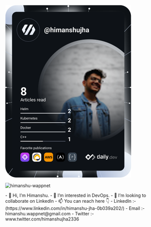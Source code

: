 <a href="https://app.daily.dev/DailyDevTips"><img src="https://github.com/himanshu-wappnet/himanshu-wappnet/blob/main/devcard.svg" width="400" alt="Himanshu Jha's Dev Card"/></a>
<p align="left"> <img src="https://komarev.com/ghpvc/?username=himanshu-wappnet&label=Profile%20views&color=0e75b6&style=flat" alt="himanshu-wappnet" /> </p>
- 👋 Hi, I’m Himanshu.
- 👀 I’m interested in DevOps.
- 💞️ I’m looking to collaborate on LinkedIn
- 📫 You can reach here 👇
- LinkedIn :- (https://www.linkedin.com/in/himanshu-jha-0b039a202/)
- Email :- himanshu.wappnet@gmail.com
- Twitter :- www.twitter.com/himanshujha2336

<!---
himanshu-wappnet/himanshu-wappnet is a ✨ special ✨ repository because its `README.md` (this file) appears on your GitHub profile.
You can click the Preview link to take a look at your changes.
--->
